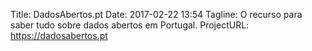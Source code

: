 Title: DadosAbertos.pt
Date: 2017-02-22 13:54
Tagline: O recurso para saber tudo sobre dados abertos em Portugal. 
ProjectURL: https://dadosabertos.pt


